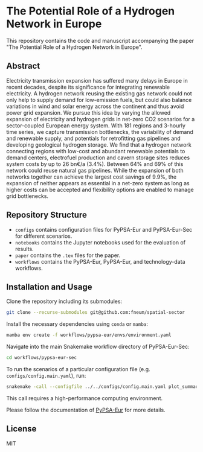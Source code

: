 # The Potential Role of a Hydrogen Network in Europe

This repository contains the code and manuscript accompanying the paper "The Potential Role of a Hydrogen Network in Europe".

## Abstract

Electricity transmission expansion has suffered many delays in Europe in recent
decades, despite its significance for integrating renewable electricity. A
hydrogen network reusing the existing gas network could not only help to supply
demand for low-emission fuels, but could also balance variations in wind and
solar energy across the continent and thus avoid power grid expansion. We pursue
this idea by varying the allowed expansion of electricity and hydrogen grids in
net-zero CO2 scenarios for a sector-coupled European energy system. With 181
regions and 3-hourly time series, we capture transmission bottlenecks, the
variability of demand and renewable supply, and potentials for retrofitting gas
pipelines and developing geological hydrogen storage. We find that a hydrogen
network connecting regions with low-cost and abundant renewable potentials to
demand centers, electrofuel production and cavern storage sites reduces system
costs by up to  26 bn€/a (3.4%). Between 64% and
69% of this network could reuse natural gas pipelines. While the expansion of
both networks together can achieve the largest cost savings of
9.9%, the expansion of neither appears as essential in a net-zero
system as long as higher costs can be accepted and flexibility options are
enabled to manage grid bottlenecks.

## Repository Structure

- `configs` contains configuration files for PyPSA-Eur and PyPSA-Eur-Sec for different scenarios.
- `notebooks` contains the Jupyter notebooks used for the evaluation of results.
- `paper` contains the `.tex` files for the paper.
- `workflows` contains the PyPSA-Eur, PyPSA-Eur, and technology-data workflows.

## Installation and Usage

Clone the repository including its submodules:

```sh
git clone --recurse-submodules git@github.com:fneum/spatial-sector
```

Install the necessary dependencies using `conda` or `mamba`:

```sh
mamba env create -f workflows/pypsa-eur/envs/environment.yaml
```

Navigate into the main Snakemake workflow directory of PyPSA-Eur-Sec:

```sh
cd workflows/pypsa-eur-sec
```

To run the scenarios of a particular configuration file (e.g. `configs/config.main.yaml`), run:

```sh
snakemake -call --configfile ../../configs/config.main.yaml plot_summary
```

This call requires a high-performance computing environment.

Please follow the documentation of [PyPSA-Eur](https://pypsa-eur.readthedocs.io) for more details.

## License

MIT